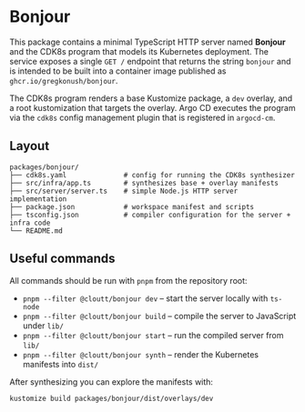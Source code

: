 # Bonjour

This package contains a minimal TypeScript HTTP server named **Bonjour**
and the CDK8s program that models its Kubernetes deployment. The service exposes
a single `GET /` endpoint that returns the string `bonjour` and is intended to be
built into a container image published as `ghcr.io/gregkonush/bonjour`.

The CDK8s program renders a base Kustomize package, a `dev` overlay, and a root
kustomization that targets the overlay. Argo CD executes the program via the
`cdk8s` config management plugin that is registered in `argocd-cm`.

## Layout

```
packages/bonjour/
├── cdk8s.yaml              # config for running the CDK8s synthesizer
├── src/infra/app.ts        # synthesizes base + overlay manifests
├── src/server/server.ts    # simple Node.js HTTP server implementation
├── package.json            # workspace manifest and scripts
├── tsconfig.json           # compiler configuration for the server + infra code
└── README.md
```

## Useful commands

All commands should be run with `pnpm` from the repository root:

- `pnpm --filter @cloutt/bonjour dev` – start the server locally with `ts-node`
- `pnpm --filter @cloutt/bonjour build` – compile the server to JavaScript under `lib/`
- `pnpm --filter @cloutt/bonjour start` – run the compiled server from `lib/`
- `pnpm --filter @cloutt/bonjour synth` – render the Kubernetes manifests into `dist/`

After synthesizing you can explore the manifests with:

```
kustomize build packages/bonjour/dist/overlays/dev
```
